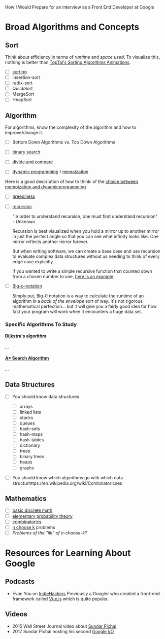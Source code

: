 How I Would Prepare for an Interview as a Front End Developer at Google

# Broad Algorithms and Concepts


## Sort

Think about efficiency in terms of _runtime_ and _space used_. To visualize this, nothing is better than [TopTal's Sorting Algorithms Animations](https://www.toptal.com/developers/sorting-algorithms).

  - [ ] [sorting](https://en.wikipedia.org/wiki/Sorting_algorithm)
  - [ ] insertion-sort
  - [ ] radix-sort
  - [ ] QuickSort
  - [ ] MergeSort
  - [ ] HeapSort

## Algorithm

For algorithms, know the complexity of the algorithm and how to improve/change it.

- [ ] Bottom Down Algorithms vs. Top Down Algorithms

- [ ] [binary search](https://en.wikipedia.org/wiki/Binary_search_algorithm)


- [ ] [divide and compare](https://en.wikipedia.org/wiki/Divide-and-conquer_algorithm)


- [ ] [dynamic programming](http://en.wikipedia.org/wiki/Dynamic_programming) / [memoization](http://en.wikipedia.org/wiki/Memoization)

Here is a good description of how to thinki of the [choice between memoization and dynamicprogramming](https://stackoverflow.com/questions/6184869/what-is-the-difference-between-memoization-and-dynamic-programming)


- [ ] [greediness](https://en.wikipedia.org/wiki/Greedy_algorithm)


- [ ] [recursion](https://en.wikipedia.org/wiki/Recursion_(computer_science))

  "In order to understand recursion, one must first understand recursion" - Unknown

  Recursion is best visualized when you hold a mirror up to another mirror in just the perfect angle so that you can see what infinity looks like. One mirror reflects another mirror forever.

  But when writing software, we can create a base case and use recursion to evaluate complex data structures without us needing to think of every edge case explicitly.

  If you wanted to write a simple recursive function that counted down from a chosen number to one, [here is an example](/codeExamples/recursiveCountDown.js).


- [ ] [Big-o-notation](https://en.wikipedia.org/wiki/Big_O_notation)

  Simply put, Big-0 notation is a way to calculate the runtime of an algorithm in a _back of the envelope_ sort of way. It's not rigorous mathematical perfection... but it will give you a fairly good idea for how fast your program will work when it encounters a huge data set.


### Specific Algorithms To Study

#### [Dijkstra's algorithm](https://en.wikipedia.org/wiki/Dijkstra%27s_algorithm)

...

#### [A* Search Algorithm](https://en.wikipedia.org/wiki/A*_search_algorithm)

...

## Data Structures

- [ ] You should know data structures
  - [ ] arrays
  - [ ] linked lists
  - [ ] stacks
  - [ ] queues
  - [ ] hash-sets
  - [ ] hash-maps
  - [ ] hash-tables
  - [ ] dictionary
  - [ ] trees
  - [ ] binary trees
  - [ ] heaps
  - [ ] graphs
- [ ] You should know which algorithms go with which data structurhttps://en.wikipedia.org/wiki/Combinatoricses


## Mathematics

- [ ] [basic discrete math](https://en.wikipedia.org/wiki/Outline_of_discrete_mathematics)
- [ ] [elementary probability theory](https://en.wikipedia.org/wiki/Probability_theory)
- [ ] [combinatorics](https://en.wikipedia.org/wiki/Combinatorics)
- [ ] [n choose k](https://en.wikipedia.org/wiki/Combination#Number_of_k-combinations) problems
- [ ] _Problems of the "ilk" of n-choose-k_?

# Resources for Learning About Google

## Podcasts

- Evan You on [IndieHackers](https://www.indiehackers.com/podcast/078-evan-you-of-vue)
  Previously a Googler who created a front-end framework called [Vue.js](https://github.com/vuejs/vue) which is quite popular.


## Videos


- 2015 Wall Street Journal video about [Sundar Pichai](https://youtu.be/6zM4p_A0ISk)
- 2017 Sundar Pichai hosting his second [Google I/O](https://youtu.be/vWLcyFtni6U)
